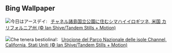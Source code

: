 ## Bing Wallpaper
![](https://www.bing.com/th?id=OHR.EarthDayFox_JA-JP5721458397_UHD.jpg&w=1000)今日はアースデイ:&nbsp;&ensp;[チャネル諸島国立公園に住むシマハイイロギツネ, 米国 カリフォルニア州 (© Ian Shive/Tandem Stills + Motion)](https://www.bing.com/th?id=OHR.EarthDayFox_JA-JP5721458397_UHD.jpg)
<br><br/>
![](https://www.bing.com/th?id=OHR.EarthDayFox_IT-IT5922500776_UHD.jpg&w=1000)Che tenera bestiolina!:&nbsp;&ensp;[Urocione del Parco Nazionale delle isole Channel, California, Stati Uniti (© Ian Shive/Tandem Stills + Motion)](https://www.bing.com/th?id=OHR.EarthDayFox_IT-IT5922500776_UHD.jpg)
<br><br/>
